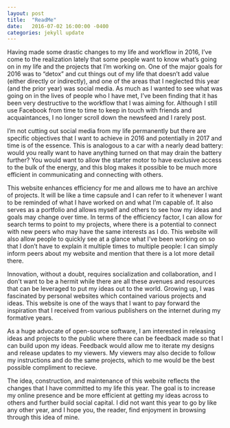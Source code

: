 ```yaml
---
layout: post
title:  "ReadMe"
date:   2016-07-02 16:00:00 -0400
categories: jekyll update
---
```

Having made some drastic changes to my life and workflow in 2016, I’ve come to the realization lately that some people want to know what’s going on in my life and the projects that I’m working on. One of the major goals for 2016 was to “detox” and cut things out of my life that doesn’t add value (either directly or indirectly), and one of the areas that I neglected this year (and the prior year) was social media. As much as I wanted to see what was going on in the lives of people who I have met, I’ve been finding that it has been very destructive to the workflow that I was aiming for. Although I still use Facebook from time to time to keep in touch with friends and acquaintances, I no longer scroll down the newsfeed and I rarely post.

I’m not cutting out social media from my life permanently but there are specific objectives that I want to achieve in 2016 and potentially in 2017 and time is of the essence. This is analogous to a car with a nearly dead battery: would you really want to have anything turned on that may drain the battery further? You would want to allow the starter motor to have exclusive access to the bulk of the energy, and this blog makes it possible to be much more efficient in communicating and connecting with others.

This website enhances efficiency for me and allows me to have an archive of projects. It will be like a time capsule and I can refer to it whenever I want to be reminded of what I have worked on and what I’m capable of. It also serves as a portfolio and allows myself and others to see how my ideas and goals may change over time. In terms of the efficiency factor, I can allow for search terms to point to my projects, where there is a potential to connect with new peers who may have the same interests as I do. This website will also allow people to quickly see at a glance what I’ve been working on so that I don’t have to explain it multiple times to multiple people: I can simply inform peers about my website and mention that there is a lot more detail there. 

Innovation, without a doubt, requires socialization and collaboration, and I don't want to be a hermit while there are all these avenues and resources that can be leveraged to put my ideas out to the world. Growing up, I was fascinated by personal websites which contained various projects and ideas. This website is one of the ways that I want to pay forward the inspiration that I received from various publishers on the internet during my formative years.

As a huge advocate of open-source software, I am interested in releasing ideas and projects to the public where there can be feedback made so that I can build upon my ideas. Feedback would allow me to iterate my designs and release updates to my viewers. My viewers may also decide to follow my instructions and do the same projects, which to me would be the best possible compliment to recieve.

The idea, construction, and maintenance of this website reflects the changes that I have committed to my life this year. The goal is to increase my online presence and be more efficient at getting my ideas across to others and further build social capital. I did not want this year to go by like any other year, and I hope you, the reader, find enjoyment in browsing through this idea of mine. 


